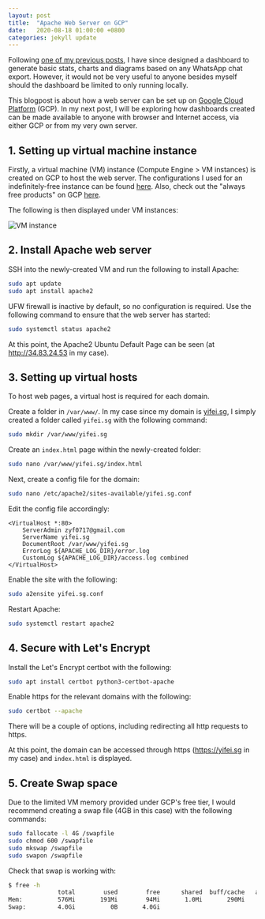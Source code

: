 ```yaml
---
layout: post
title:  "Apache Web Server on GCP"
date:   2020-08-18 01:00:00 +0800
categories: jekyll update
---
```


Following [one of my previous posts](https://zyf0717.github.io/jekyll/update/2020/07/18/whatsapp-chat-analysis.html), I have since designed a dashboard to generate basic stats, charts and diagrams based on any WhatsApp chat export. However, it would not be very useful to anyone besides myself should the dashboard be limited to only running locally.

This blogpost is about how a web server can be set up on [Google Cloud Platform](https://cloud.google.com/) (GCP). In my next post, I will be exploring how dashboards created can be made available to anyone with browser and Internet access, via either GCP or from my very own server.

## 1. Setting up virtual machine instance

Firstly, a virtual machine (VM) instance (Compute Engine > VM instances) is created on GCP to host the web server. The configurations I used for an indefinitely-free instance can be found [here](https://zyf0717.github.io/assets/images/vm-configurations.png). Also, check out the "always free products" on GCP [here](https://cloud.google.com/free).

The following is then displayed under VM instances:

![VM instance](https://zyf0717.github.io/assets/images/vm-instance.png)

## 2. Install Apache web server

SSH into the newly-created VM and run the following to install Apache:

```bash
sudo apt update
sudo apt install apache2
```

UFW firewall is inactive by default, so no configuration is required. Use the following command to ensure that the web server has started:

```bash
sudo systemctl status apache2
```

At this point, the Apache2 Ubuntu Default Page can be seen (at <http://34.83.24.53> in my case).

## 3. Setting up virtual hosts

To host web pages, a virtual host is required for each domain.

Create a folder in `/var/www/`. In my case since my domain is [yifei.sg](https://yifei.sg), I simply created a folder called `yifei.sg` with the following command:

```bash
sudo mkdir /var/www/yifei.sg
```

Create an `index.html` page within the newly-created folder:

```bash
sudo nano /var/www/yifei.sg/index.html
```

Next, create a config file for the domain:

```bash
sudo nano /etc/apache2/sites-available/yifei.sg.conf
```

Edit the config file accordingly:

```
<VirtualHost *:80>
    ServerAdmin zyf0717@gmail.com
    ServerName yifei.sg
    DocumentRoot /var/www/yifei.sg
    ErrorLog ${APACHE_LOG_DIR}/error.log
    CustomLog ${APACHE_LOG_DIR}/access.log combined
</VirtualHost>
```

Enable the site with the following:

```bash
sudo a2ensite yifei.sg.conf
```

Restart Apache:

```bash
sudo systemctl restart apache2
```

## 4. Secure with Let's Encrypt

Install the Let's Encrypt certbot with the following:

```bash
sudo apt install certbot python3-certbot-apache
```

Enable https for the relevant domains with the following:

```bash
sudo certbot --apache
```

There will be a couple of options, including redirecting all http requests to https.

At this point, the domain can be accessed through https (<https://yifei.sg> in my case) and `index.html` is displayed.

## 5. Create Swap space

Due to the limited VM memory provided under GCP's free tier, I would recommend creating a swap file (4GB in this case) with the following commands:

```bash
sudo fallocate -l 4G /swapfile
sudo chmod 600 /swapfile
sudo mkswap /swapfile
sudo swapon /swapfile
```

Check that swap is working with:

```bash
$ free -h
              total        used        free      shared  buff/cache   available
Mem:          576Mi       191Mi        94Mi       1.0Mi       290Mi       280Mi
Swap:         4.0Gi          0B       4.0Gi
```
